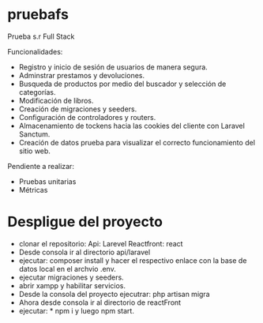 # pruebafs
Prueba s.r Full Stack

Funcionalidades:
* Registro y inicio de sesión de usuarios de manera segura.
* Adminstrar prestamos y devoluciones.
* Busqueda de productos por medio del buscador y selección de categorías.
* Modificación de libros.
* Creación de migraciones y seeders.
* Configuración de controladores y routers.
* Almacenamiento de tockens hacia las cookies del cliente con Laravel Sanctum.
* Creación de datos prueba para visualizar el correcto funcionamiento del sitio web.

Pendiente a realizar:
* Pruebas unitarias
* Métricas


# Despligue del proyecto
* clonar el repositorio: Api: Larevel Reactfront: react
* Desde consola ir al directorio api/laravel
* ejecutar: composer install y hacer el respectivo enlace con la base de datos local en el archvio .env.
* ejecutar migraciones y seeders.
* abrir xampp y habilitar servicios.
* Desde la consola del proyecto ejecutrar: php artisan migra
* Ahora desde consola ir al directorio de reactFront
* ejecutar: * npm i y luego npm start.


